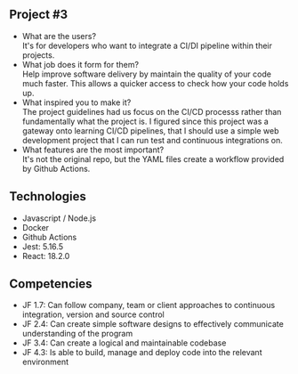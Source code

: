 ## Project #3
- What are the users? <br>
It's for developers who want to integrate a CI/DI pipeline within their projects.
- What job does it form for them? <br>
Help improve software delivery by maintain the quality of your code much faster. This allows a quicker access to check how your code holds up.
- What inspired you to make it? <br>
The project guidelines had us focus on the CI/CD processs rather than fundamentally what the project is. I figured since this project was a gateway onto learning
CI/CD pipelines, that I should use a simple web development project that I can run test and continuous integrations on.
- What features are the most important? <br>
It's not the original repo, but the YAML files create a workflow provided by Github Actions.


## Technologies
<ul>
  <li>Javascript / Node.js</li>
  <li>Docker</li>
  <li>Github Actions</li>
  <li>Jest: 5.16.5</li>
  <li>React: 18.2.0</li>
</ul>

## Competencies
<ul>
  <li>JF 1.7: Can follow company, team or client approaches to continuous integration, version and source control</li>
  <li>JF 2.4: Can create simple software designs to effectively communicate understanding of the program</li>
  <li>JF 3.4: Can create a logical and maintainable codebase</li>
  <li>JF 4.3: Is able to build, manage and deploy code into the relevant environment</li>
</ul>
